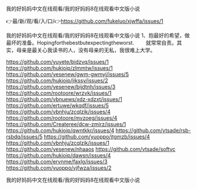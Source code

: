 我的好妈妈中文在线观看/我的好妈妈8在线观看中文版小说

👉最/新/观/看/入/口/👉https://github.com/fukeluo/xjwffa/issues/1

我的好妈妈中文在线观看/我的好妈妈8在线观看中文版小说	1、抱最好的希望，做最坏的准备。Hopingforthebestbutexpectingtheworst.
　　就常常自责。其实，母亲是最关心我读书的人，没有母亲的无私，我很难上大学。


https://github.com/yuyete/bidzvq/issues/1
https://github.com/hukioip/zlmmtw/issues/1
https://github.com/yesenew/gwm-gwmyj/issues/5
https://github.com/hukioip/jikssv/issues/2
https://github.com/yesenew/bijdtnh/issues/3
https://github.com/rootoore/wrzvk/issues/1
https://github.com/vbnuews/xdz-xdzxt/issues/1
https://github.com/ertuwe/wkqdf/issues/5
https://github.com/vbnhju/zcqlzik/issues/4
https://github.com/rootoore/mvzoeg/issues/4
https://github.com/Createree/dcw-zmirz/issues/1
https://github.com/hukioip/qwntkkr/issues/4
https://github.com/vtsade/rsb-rsbdq/issues/5
https://github.com/yuoppo/jtgmzb/issues/4
https://github.com/vbnhju/zcqlzik/issues/1
https://github.com/yesenew/nhaaos
https://github.com/vtsade/softyc
https://github.com/hukioip/dawsn/issues/4
https://github.com/ervnme/faxlg/issues/3
https://github.com/yuoppo/vjfwza/issues/2

我的好妈妈中文在线观看/我的好妈妈8在线观看中文版小说
